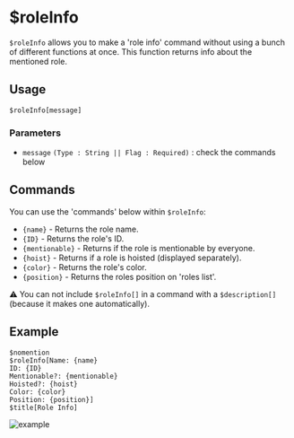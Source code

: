 # $roleInfo
`$roleInfo` allows you to make a 'role info' command without using a bunch of different functions at once. This function returns info about the mentioned role.

## Usage
```
$roleInfo[message]
```

### Parameters 
- `message` `(Type : String || Flag : Required)` : check the commands below

## Commands
You can use the 'commands' below within `$roleInfo`:

- `{name}` - Returns the role name.
- `{ID}` - Returns the role's ID.
- `{mentionable}` - Returns if the role is mentionable by everyone.
- `{hoist}` - Returns if a role is hoisted (displayed separately).
- `{color}` - Returns the role's color.
- `{position}` - Returns the roles position on 'roles list'.

⚠️ You can not include `$roleInfo[]` in a command with a `$description[]` (because it makes one automatically).

## Example
```
$nomention
$roleInfo[Name: {name}
ID: {ID}
Mentionable?: {mentionable}
Hoisted?: {hoist}
Color: {color}
Position: {position}]
$title[Role Info]
```

![example](https://user-images.githubusercontent.com/69215413/122831224-8f4d7b80-d2b7-11eb-838a-fc2ba7cd7476.png)
